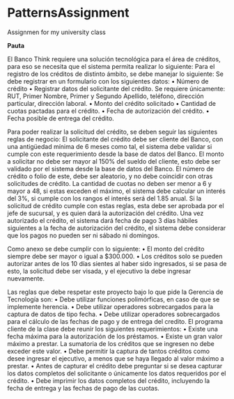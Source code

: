 # PatternsAssignment
Assignmen for my university class


**Pauta**

El Banco Think  requiere una solución tecnológica para el área de créditos, para eso se necesita que el sistema permita realizar lo siguiente:
Para el registro de los créditos de distinto ámbito, se debe manejar lo siguiente:
Se debe registrar en un formulario con los siguientes datos:
 • Número de crédito
• Registrar datos del solicitante del crédito. Se requiere únicamente: RUT, Primer Nombre, Primer y Segundo Apellido, teléfono, dirección particular, dirección laboral. 
• Monto del crédito solicitado 
• Cantidad de cuotas pactadas para el crédito. 
• Fecha de autorización del crédito. 
• Fecha posible de entrega del crédito. 

Para poder realizar la solicitud del crédito, se deben seguir las siguientes reglas de negocio:
El solicitante del crédito debe ser cliente del Banco, con una antigüedad mínima de 6 meses como tal, el sistema debe validar si cumple con este requerimiento desde la base de datos del Banco.
El monto a solicitar no debe ser mayor al 150% del sueldo del cliente, esto debe ser validado por el sistema desde la base de datos del Banco.
El número de crédito o folio de este, debe ser aleatorio, y no debe coincidir con otras solicitudes de crédito.
La cantidad de cuotas no deben ser menor a 6  y mayor a 48, si estas exceden el máximo, el sistema debe calcular un interés del 3%, si cumple con los rangos el interés será del 1.85 anual.
Si la solicitud de crédito cumple con estas reglas, esta debe ser aprobada por el jefe de sucursal, y es quien dará la autorización del crédito. Una vez autorizado el crédito, el sistema dará fecha de pago 3 días hábiles siguientes a la fecha de autorización del crédito, el sistema debe considerar que los pagos no pueden ser ni sábado ni domingos.

Como anexo se debe cumplir con lo siguiente:
• El monto del crédito siempre debe ser mayor o igual a $300.000. 
• Los créditos solo se pueden autorizar antes de los 10 días sientes al haber sido ingresados, si se pasa de esto, la solicitud debe ser visada, y el ejecutivo la debe ingresar nuevamente.


Las reglas que debe respetar este proyecto bajo lo que pide la Gerencia de Tecnología son: 
• Debe utilizar funciones polimórficas, en caso de que se implemente herencia.
 • Debe utilizar operadores sobrecargados para la captura de datos de tipo fecha. 
• Debe utilizar operadores sobrecargados para el cálculo de las fechas de pago y de entrega del credito.
 El programa cliente de la clase debe reunir los siguientes requerimientos: 
• Existe una fecha máxima para la autorización de los préstamos. 
• Existe un gran valor máximo a prestar. La sumatoria de los créditos que se ingresen no debe exceder este valor.
 • Debe permitir la captura de tantos créditos como desee ingresar el ejecutivo, a menos que se haya llegado al valor máximo a prestar. 
• Antes de capturar el crédito debe preguntar si se desea capturar los datos completos del solicitante o únicamente los datos requeridos por el crédito.
 • Debe imprimir los datos completos del crédito, incluyendo la fecha de entrega y las fechas de pago de las cuotas.


